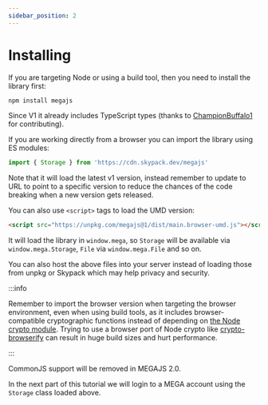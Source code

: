 ```yaml
---
sidebar_position: 2
---
```


# Installing

If you are targeting Node or using a build tool, then you need to install the library first:

```bash npm2yarn
npm install megajs
```

Since V1 it already includes TypeScript types (thanks to [ChampionBuffalo1](https://github.com/ChampionBuffalo1) for contributing).

If you are working directly from a browser you can import the library using ES modules:

```js
import { Storage } from 'https://cdn.skypack.dev/megajs'
```

Note that it will load the latest v1 version, instead remember to update to URL to point to a specific version to reduce the chances of the code breaking when a new version gets released.

You can also use `<script>` tags to load the UMD version:

```html
<script src="https://unpkg.com/megajs@1/dist/main.browser-umd.js"></script>
```

It will load the library in `window.mega`, so `Storage` will be available via `window.mega.Storage`, `File` via `window.mega.File` and so on.

You can also host the above files into your server instead of loading those from unpkg or Skypack which may help privacy and security.

:::info

Remember to import the browser version when targeting the browser environment, even when using build tools, as it includes browser-compatible cryptographic functions instead of depending on [the Node crypto module](https://nodejs.org/api/crypto.html). Trying to use a browser port of Node crypto like [crypto-browserify](https://www.npmjs.com/package/crypto-browserify) can result in huge build sizes and hurt performance.

:::

CommonJS support will be removed in MEGAJS 2.0.

In the next part of this tutorial we will login to a MEGA account using the `Storage` class loaded above.
